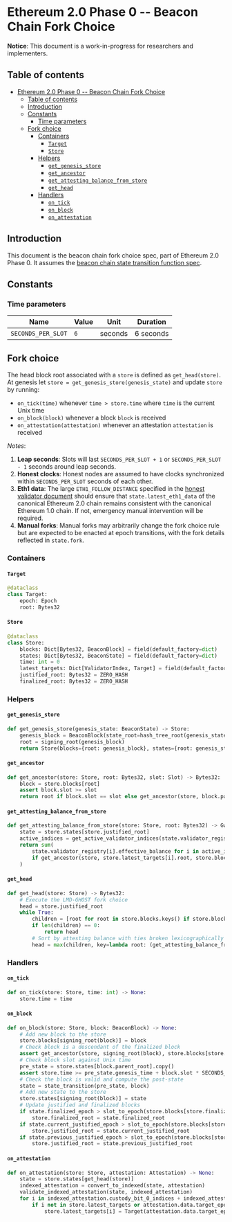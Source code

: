 # Ethereum 2.0 Phase 0 -- Beacon Chain Fork Choice

**Notice**: This document is a work-in-progress for researchers and implementers.

## Table of contents
<!-- TOC -->

- [Ethereum 2.0 Phase 0 -- Beacon Chain Fork Choice](#ethereum-20-phase-0----beacon-chain-fork-choice)
    - [Table of contents](#table-of-contents)
    - [Introduction](#introduction)
    - [Constants](#constants)
        - [Time parameters](#time-parameters)
    - [Fork choice](#fork-choice)
        - [Containers](#containers)
            - [`Target`](#target)
            - [`Store`](#store)
        - [Helpers](#helpers)
            - [`get_genesis_store`](#get_genesis_store)
            - [`get_ancestor`](#get_ancestor)
            - [`get_attesting_balance_from_store`](#get_attesting_balance_from_store)
            - [`get_head`](#get_head)
        - [Handlers](#handlers)
            - [`on_tick`](#on_tick)
            - [`on_block`](#on_block)
            - [`on_attestation`](#on_attestation)

<!-- /TOC -->

## Introduction

This document is the beacon chain fork choice spec, part of Ethereum 2.0 Phase 0. It assumes the [beacon chain state transition function spec](./0_beacon-chain.md).

## Constants

### Time parameters

| Name | Value | Unit | Duration |
| - | - | :-: | :-: |
| `SECONDS_PER_SLOT` | `6` | seconds | 6 seconds |

## Fork choice

The head block root associated with a `store` is defined as `get_head(store)`. At genesis let `store = get_genesis_store(genesis_state)` and update `store` by running:

* `on_tick(time)` whenever `time > store.time` where `time` is the current Unix time
* `on_block(block)` whenever a block `block` is received
* `on_attestation(attestation)` whenever an attestation `attestation` is received

*Notes*:

1) **Leap seconds**: Slots will last `SECONDS_PER_SLOT + 1` or `SECONDS_PER_SLOT - 1` seconds around leap seconds.
2) **Honest clocks**: Honest nodes are assumed to have clocks synchronized within `SECONDS_PER_SLOT` seconds of each other.
3) **Eth1 data**: The large `ETH1_FOLLOW_DISTANCE` specified in the [honest validator document](https://github.com/ethereum/eth2.0-specs/blob/dev/specs/validator/0_beacon-chain-validator.md) should ensure that `state.latest_eth1_data` of the canonical Ethereum 2.0 chain remains consistent with the canonical Ethereum 1.0 chain. If not, emergency manual intervention will be required.
4) **Manual forks**: Manual forks may arbitrarily change the fork choice rule but are expected to be enacted at epoch transitions, with the fork details reflected in `state.fork`. 

### Containers

#### `Target`

```python
@dataclass
class Target:
    epoch: Epoch
    root: Bytes32
```

#### `Store`

```python
@dataclass
class Store:
    blocks: Dict[Bytes32, BeaconBlock] = field(default_factory=dict)
    states: Dict[Bytes32, BeaconState] = field(default_factory=dict)
    time: int = 0
    latest_targets: Dict[ValidatorIndex, Target] = field(default_factory=dict)
    justified_root: Bytes32 = ZERO_HASH
    finalized_root: Bytes32 = ZERO_HASH
```

### Helpers

#### `get_genesis_store`

```python
def get_genesis_store(genesis_state: BeaconState) -> Store:
    genesis_block = BeaconBlock(state_root=hash_tree_root(genesis_state))
    root = signing_root(genesis_block)
    return Store(blocks={root: genesis_block}, states={root: genesis_state}, finalized_root=root, justified_root=root)
```

#### `get_ancestor`

```python
def get_ancestor(store: Store, root: Bytes32, slot: Slot) -> Bytes32:
    block = store.blocks[root]
    assert block.slot >= slot
    return root if block.slot == slot else get_ancestor(store, block.parent_root, slot)
```

#### `get_attesting_balance_from_store`

```python
def get_attesting_balance_from_store(store: Store, root: Bytes32) -> Gwei:
    state = store.states[store.justified_root]
    active_indices = get_active_validator_indices(state.validator_registry, slot_to_epoch(state.slot))
    return sum(
        state.validator_registry[i].effective_balance for i in active_indices
        if get_ancestor(store, store.latest_targets[i].root, store.blocks[root].slot) == root
    )
```

#### `get_head`

```python
def get_head(store: Store) -> Bytes32:
    # Execute the LMD-GHOST fork choice
    head = store.justified_root
    while True:
        children = [root for root in store.blocks.keys() if store.blocks[root].parent_root == head]
        if len(children) == 0:
            return head
        # Sort by attesting balance with ties broken lexicographically
        head = max(children, key=lambda root: (get_attesting_balance_from_store(store, root), root))
```

### Handlers

#### `on_tick`

```python
def on_tick(store: Store, time: int) -> None:
    store.time = time
```

#### `on_block`

```python
def on_block(store: Store, block: BeaconBlock) -> None:
    # Add new block to the store
    store.blocks[signing_root(block)] = block
    # Check block is a descendant of the finalized block
    assert get_ancestor(store, signing_root(block), store.blocks[store.finalized_root].slot) == store.finalized_root
    # Check block slot against Unix time
    pre_state = store.states[block.parent_root].copy()
    assert store.time >= pre_state.genesis_time + block.slot * SECONDS_PER_SLOT
    # Check the block is valid and compute the post-state
    state = state_transition(pre_state, block)
    # Add new state to the store
    store.states[signing_root(block)] = state
    # Update justified and finalized blocks
    if state.finalized_epoch > slot_to_epoch(store.blocks[store.finalized_root].slot):
        store.finalized_root = state.finalized_root
    if state.current_justified_epoch > slot_to_epoch(store.blocks[store.justified_root].slot):
        store.justified_root = state.current_justified_root
    if state.previous_justified_epoch > slot_to_epoch(store.blocks[store.justified_root].slot):
        store.justified_root = state.previous_justified_root
```

#### `on_attestation`

```python
def on_attestation(store: Store, attestation: Attestation) -> None:
    state = store.states[get_head(store)]
    indexed_attestation = convert_to_indexed(state, attestation)
    validate_indexed_attestation(state, indexed_attestation)
    for i in indexed_attestation.custody_bit_0_indices + indexed_attestation.custody_bit_1_indices:
        if i not in store.latest_targets or attestation.data.target_epoch > store.latest_targets[i].epoch:
            store.latest_targets[i] = Target(attestation.data.target_epoch, attestation.data.target_root)
```

